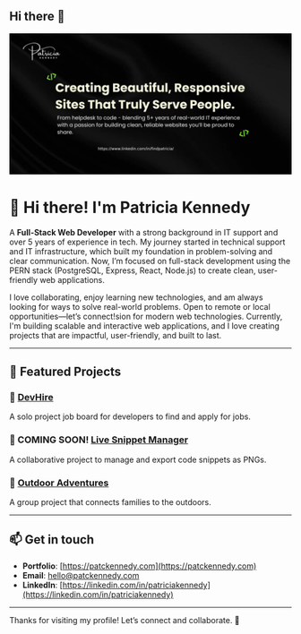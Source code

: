 ## Hi there 👋
![Banner](https://github.com/patckennedy/patckennedy/raw/main/githubbanner.jpg)

# 👋 Hi there! I'm Patricia Kennedy

A **Full-Stack Web Developer** with a strong background in IT support and over 5 years of experience in tech. My journey started in technical support and IT infrastructure, which built my foundation in problem-solving and clear communication. Now, I’m focused on full-stack development using the PERN stack (PostgreSQL, Express, React, Node.js) to create clean, user-friendly web applications.

I love collaborating, enjoy learning new technologies, and am always looking for ways to solve real-world problems. Open to remote or local opportunities—let’s connect!sion for modern web technologies. Currently, I'm building scalable and interactive web applications, and I love creating projects that are impactful, user-friendly, and built to last.

---

## 🚀 Featured Projects

### 🌟 **[DevHire](https://github.com/patckennedy/devhire)**
A solo project job board for developers to find and apply for jobs.

### 🌟 COMING SOON! **[Live Snippet Manager](https://github.com/patckennedy/live-snippet-manager)**
A collaborative project to manage and export code snippets as PNGs.

### 🌟 **[Outdoor Adventures](https://github.com/patckennedy/outdoor-adventures)**
A group project that connects families to the outdoors.

---

## 📫 Get in touch

- **Portfolio**: [https://patckennedy.com](https://patckennedy.com)
- **Email**: [hello@patckennedy.com](mailto:ello@patckennedy.com)
- **LinkedIn**: [https://linkedin.com/in/patriciakennedy](https://linkedin.com/in/patriciakennedy)

---

Thanks for visiting my profile! Let’s connect and collaborate. 🚀

